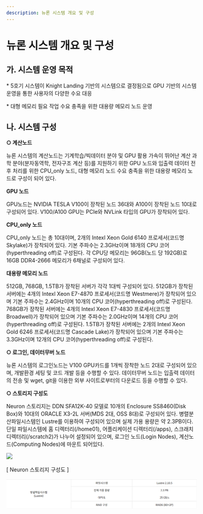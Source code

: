 ```yaml
---
description: 뉴론 시스템 개요 및 구성
---
```


# 뉴론 시스템 개요 및 구성

## 가. 시스템 운영 목적

\* 5호기 시스템이 Knight Landing 기반의 시스템으로 결정됨으로 GPU 기반의 시스템 운영을 통한 사용자의 다양한 수요 대응

\* 대형 메모리 필요 작업 수요 충족을 위한 대용량 메모리 노드 운영

## 나. 시스템 구성

**○ 계산노드**

뉴론 시스템의 계산노드는 기계학습/빅데이터 분야 및 GPU 활용 가속이 뛰어난 계산 과학 분야(분자동역학, 전자구조 계산 등)를 지원하기 위한 GPU 노드와 입출력 데이터 전후 처리를 위한 CPU\_only 노드, 대형 메모리 노드 수요 충족을 위한 대용량 메모리 노드로 구성이 되어 있다.

**GPU 노드**

GPU노드는 NVIDIA TESLA V100이 장착된 노드 36대와 A100이 장착된 노드 10대로 구성되어 있다. V100/A100 GPU는 PCIe와 NVLink 타입의 GPU가 장착되어 있다.

**CPU\_only 노드**

CPU\_only 노드는 총 10대이며, 2개의 Intexl Xeon Gold 6140 프로세서(코드명 Skylake)가 장착되어 있다. 기본 주파수는 2.3GHz이며 18개의 CPU 코어(hyperthreading off)로 구성된다. 각 CPU당 메모리는 96GB(노드 당 192GB)로 16GB DDR4-2666 메모리가 6채널로 구성되어 있다.

**대용량 메모리 노드**

512GB, 768GB, 1.5TB가 장착된 서버가 각각 1대씩 구성되어 있다. 512GB가 장착된 서버에는 4개의 Intexl Xeon E7-4870 프로세서(코드명 Westmere)가 장착되어 있으며 기본 주파수는 2.4GHz이며 10개의 CPU 코어(hyperthreading off)로 구성된다. 768GB가 장착된 서버에는 4개의 Intexl Xeon E7-4830 프로세서(코드명 Broadwell)가 장착되어 있으며 기본 주파수는 2.0GHz이며 14개의 CPU 코어(hyperthreading off)로 구성된다. 1.5TB가 장착된 서버에는 2개의 Intexl Xeon Gold 6246 프로세서(코드명 Cascade Lake)가 장착되어 있으며 기본 주파수는 3.3GHz이며 12개의 CPU 코어(hyperthreading off)로 구성된다.

**○ 로그인, 데이터무버 노드**

뉴론 시스템의 로그인노드는 V100 GPU카드를 1개씩 장착한 노드 2대로 구성되어 있으며, 개발환경 세팅 및 코드 개발 등을 수행할 수 있다. 데이터무버 노드는 입출력 데이터의 전송 및 wget, git을 이용한 외부 사이트로부터의 다운로드 등을 수행할 수 있다.

**○ 스토리지 구성도**

Neuron 스토리지는 DDN SFA12K-40 모델로 10개의 Enclosure SS8460(Disk Box)와 10대의 ORACLE X3-2L 서버(MDS 2대, OSS 8대)로 구성되어 있다. 병렬분산파일시스템인 Lustre를 이용하여 구성되어 있으며 실제 가용 용량은 약 2.3PB이다. 단일 파일시스템에 홈 디렉터리(/home01), 어플리케이션 디렉터리(/apps), 스크래치 디렉터리(/scratch2)가 나누어 설정되어 있으며, 로그인 노드(Login Nodes), 계산노드(Computing Nodes)에 마운트 되어있다.

![](https://www.ksc.re.kr/file/image/?path=sos/jcs/2020/02/\&name=TkbLovYt7ZryPFB.png)

\[ Neuron 스토리지 구성도 ]

![](<../../../.gitbook/assets/image (1).png>)
